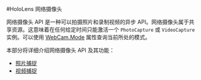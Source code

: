 #HoloLens 网络摄像头
<!-- https://trello.com/c/Qw7imxOL -->
网络摄像头 API 是一种可以拍摄照片和录制视频的异步 API。网络摄像头属于共享资源。这意味着在任何给定时间只能激活一个 `PhotoCapture` 或 `VideoCapture` 实例。可以使用 [WebCam.Mode](../ScriptReference/XR.WSA.WebCam.WebCam.Mode.html) 属性查询当前所处的模式。

本部分将详细介绍网络摄像头 API 及其功能：

* [照片捕捉](windowsholographic-photocapture.html)
* [视频捕捉](windowsholographic-videocapture.html)
